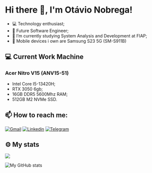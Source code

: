# Hi there 👋, I'm Otávio Nobrega!

- 💻 Technology enthusiast;
- 🔭 Future Software Engineer;
- 🌱 I’m currently studying System Analysis and Development at FIAP;
- 📱 Mobile devices i own are Samsung S23 5G (SM-S911B)

## 💻 Current Work Machine
### Acer Nitro V15 (ANV15-51)
- Intel Core I5-13420H;
- RTX 3050 6gb;
- 16GB DDR5 5600Mhz RAM;
- 512GB M2 NVMe SSD.

## 📫 How to reach me:
[![Gmail](https://img.shields.io/badge/Gmail-D14836?style=for-the-badge&logo=gmail&logoColor=FFFFFF&label=)](mailto:otavio.nobregadas@gmail.com)
[![Linkedin](https://img.shields.io/badge/linkedin-%231E77B5.svg?&style=for-the-badge&logo=linkedin&logoColor=FFFFFF&label=)](https://linkedin.com/in/otávio-nobrega-800b85293/)
[![Telegram](https://img.shields.io/badge/Telegram-2CA5E0.svg?style=for-the-badge&logo=telegram&logoColor=FFFFFF&label=)](https://t.me/nobregaX)

## ⚙️ My stats
<img src="https://komarev.com/ghpvc/?username=nobregaX">

![My GitHub stats](https://github-readme-stats-eight-theta.vercel.app/api?username=nobregaX&show_icons=true&include_all_commits=true&count_private=true&theme=midnight-purple)
